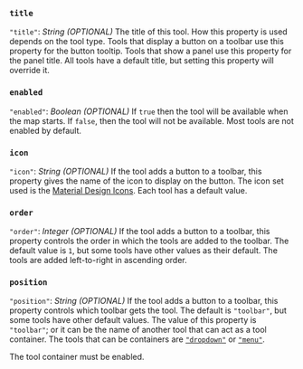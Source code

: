 ### `title`
`"title"`: *String* *(OPTIONAL)*
The title of this tool.
How this property is used depends on the tool type.
Tools that display a button on a toolbar use this property for the button tooltip.
Tools that show a panel use this property for the panel title.
All tools have a default title, but setting this property will override it.

### `enabled`
`"enabled"`: *Boolean* *(OPTIONAL)*
If `true` then the tool will be available when the map starts.
If `false`, then the tool will not be available.
Most tools are not enabled by default.

### `icon`
`"icon"`: *String* *(OPTIONAL)*
If the tool adds a button to a toolbar, this property gives the name of the icon to display on the button.
The icon set used is the [Material Design Icons](https://material.io/tools/icons/?icon=query_builder&style=baseline).
Each tool has a default value.

### `order`
`"order"`: *Integer* *(OPTIONAL)*
If the tool adds a button to a toolbar, this property controls the order in which the tools are added to the toolbar.
The default value is `1`, but some tools have other values as their default.
The tools are added left-to-right in ascending order.

### `position`
`"position"`: *String* *(OPTIONAL)*
If the tool adds a button to a toolbar, this property controls which toolbar gets the tool.
The default is `"toolbar"`, but some tools have other default values.
The value of this property is `"toolbar"`; or it can be the name of another tool that can act as a tool container. The tools that can be containers are [`"dropdown"`](#dropdown-tool) or [`"menu"`](#menu-tool).

The tool container must be enabled.

